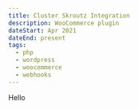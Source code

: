 ```yaml
---
title: Cluster Skroutz Integration
description: WooCommerce plugin
dateStart: Apr 2021
dateEnd: present
tags:
  - php
  - wordpress
  - woocommerce
  - webhooks
---
```


Hello
<!--more-->
